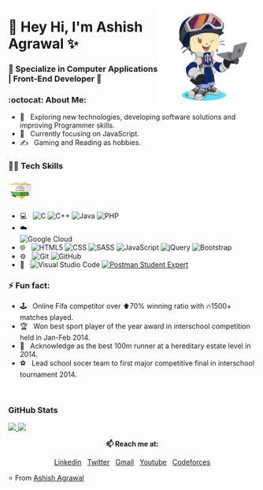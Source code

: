 <img align="right" width="200" height="200" src="./Images/Octacat-img1.png?raw=true"></a>
<h1> 👋 Hey Hi, I'm Ashish Agrawal ✨ </h1>
<h3> 🚀 Specialize in Computer Applications | Front-End Developer 🚀 </h3>

<div>
  
### :octocat: About Me:
- 🔭 &nbsp; Exploring new technologies, developing software solutions and improving Programmer skills.
- 💼 &nbsp; Currently focusing on JavaScript.
- ✍️ &nbsp; Gaming and Reading as hobbies.
</div>

### 🧑‍💻 Tech Skills
<div> 
  <a href="https://www.credly.com/go/Lsvab3Ph" target="_blank"><img src="./Icons/google-ux-design_badge_48x48.png" alt="Google UX Design Certified Badge" title="Google UX Certified"></a>

  - 💻 &nbsp;
  ![C](https://img.shields.io/badge/-C-black?logo=C&logoColor=A8B9CC)
  ![C++](https://img.shields.io/badge/-C++-black?logo=C%2B%2B&logoColor=00599C)
  ![Java](https://img.shields.io/badge/-Java-black?logo=CoffeeScript&logoColor=D83B01)
  ![PHP](https://img.shields.io/badge/-PHP-black?logo=php&logoColor=777BB4)
  - ☁️ &nbsp;	
	![Google Cloud](https://img.shields.io/badge/-Google%20Cloud-black?logo=googlecloud&logoColor=4285F4)
  - 🌐 &nbsp;
  ![HTML5](https://img.shields.io/badge/-HTML5-black?logo=HTML5&logoColor=E34F26)
  ![CSS](https://img.shields.io/badge/-CSS-black?logo=CSS3&logoColor=1572B6)
  ![SASS](https://img.shields.io/badge/-SASS-black?logo=SASS&logoColor=pink)
  ![JavaScript](https://img.shields.io/badge/-JavaScript-black?logo=javascript&logoColor=F7DF1E)
  ![jQuery](https://img.shields.io/badge/-jQuery-black?logo=jquery&logoColor=0769AD)
  ![Bootstrap](https://img.shields.io/badge/-Bootstrap-black?logo=bootstrap&logoColor=7952B3)
- ⚙️ &nbsp;
  ![Git](https://img.shields.io/badge/-Git-black?logo=git&logoColor=F05032)
  ![GitHub](https://img.shields.io/badge/-GitHub-black?logo=github)
- 🔧 &nbsp;
  ![Visual Studio Code](https://img.shields.io/badge/-Visual%20Studio%20Code-black?logo=visual-studio-code&logoColor=007ACC)
	<a href="https://badgr.com/public/assertions/9yWH06MVTkqu6AtITDiXEQ">
		![Postman Student Expert](https://img.shields.io/badge/-Postman%20Student%20Expert-black?logo=Postman&logoColor=FF6C37)
	</a>
</div>

<div>

### ⚡️ Fun fact:
- 🕹️ &nbsp; Online Fifa competitor over ⬆️70% winning ratio with 🔥1500+ matches played.
- 🏆 &nbsp; Won best sport player of the year award in interschool competition held in Jan-Feb 2014.
- 🏃 &nbsp; Acknowledge as the best 100m runner at a hereditary estate level in 2014.
- ⚽ &nbsp; Lead school socer team to first major competitive final in interschool tournament 2014.
</div>

<br>

### GitHub Stats
<p>
  <a href="https://github.com/afirestriker">
    <img height="180em" src="https://github-readme-stats.vercel.app/api/?username=afirestriker&theme=buefy&show_icons=true" />
    <img height="180em" src="https://github-readme-stats.vercel.app/api/top-langs/?username=afirestriker&theme=buefy&layout=compact" />  
  </a>
<p>

<div align="center">  

  **📫 Reach me at:**<br>

  [Linkedin](https://www.linkedin.com/in/iashish-agrawal/)
  &nbsp;
  [Twitter](https://www.twitter.com/_afirestriker/)
  &nbsp;
  [Gmail](mailto:agrawalashish.in@gmail.com/)
  &nbsp;
  [Youtube](https://www.youtube.com/c/SpecialDays/)
  &nbsp;
  [Codeforces](https://codeforces.com/profile/agrawal-ashish)

</div>

⭐️ From [Ashish Agrawal](https://github.com/afirestriker)
